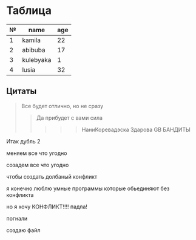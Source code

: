# Таблица
|№|name|age|
-|-----|---|
1|kamila|22
2|abibuba|17
3|kulebyaka|1
4|lusia|32

## Цитаты 
> Все будет отлично, но не сразу
>>Да прибудет с вами сила
>>>>>НаниКоревадэска
>>>>Здарова GB БАНДИТЫ

Итак дубль 2 

меняем все что угодно

созадем все что угодно

чтобы создать долбаный конфликт

я конечно люблю умные программы которые обьединяют без конфликта

но я хочу КОНФЛИКТ!!!! падла!

погнали

создаю файл